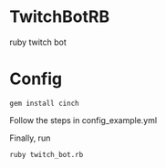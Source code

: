 # TwitchBotRB
ruby twitch bot

# Config
```
gem install cinch
```

Follow the steps in config_example.yml

Finally, run
```
ruby twitch_bot.rb
```


